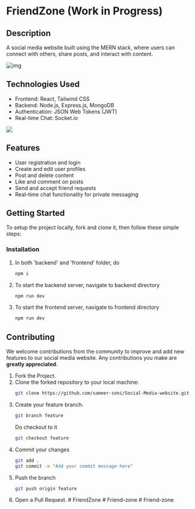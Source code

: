 # FriendZone (Work in Progress)

## Description
A social media website built using the MERN stack, where users can connect with others, share posts, and interact with content.

![img](https://res.cloudinary.com/dvjzuiyp1/image/upload/v1690353293/Annotation_2023-07-26_120422_q0wskv.png)

## Technologies Used

- Frontend: React, Tailwind CSS
- Backend: Node.js, Express.js, MongoDB
- Authentication: JSON Web Tokens (JWT)
- Real-time Chat: Socket.io
  
![](https://skillicons.dev/icons?i=react,tailwind,javascript,nodejs,expressjs,mongodb,socketio)

## Features

- User registration and login
- Create and edit user profiles
- Post and delete content
- Like and comment on posts
- Send and accept friend requests
- Real-time chat functionality for private messaging

## Getting Started
To setup the project locally, fork and clone it, then follow these simple steps:

### Installation
  1. In both 'backend' and 'frontend' folder, do
      ```sh
     npm i
      ```
  2. To start the backend server, navigate to backend directory
      ```sh
     npm run dev
      ```
  3. To start the frontend server, navigate to frontend directory
       ```sh
     npm run dev
      ```

## Contributing
We welcome contributions from the community to improve and add new features to our social media website.
Any contributions you make are **greatly appreciated**.

  1. Fork the Project.
  2. Clone the forked repository to your local machine:
     ```sh
     git clone https://github.com/sameer-soni/Social-Media-website.git
     ```
  3. Create your feature branch.
     ```sh
     git branch feature
     ```
     Do checkout to it
     ```sh
     git checkout feature
     ```
  4. Commit your changes
     ```sh
     git add .
     git commit -m "Add your commit message here"
     ```
  5. Push the branch
     ```sh
     git push origin feature
     ```
  6. Open a Pull Request.
#   F r i e n d Z o n e  
 #   F r i e n d - z o n e  
 #   F r i e n d - z o n e  
 